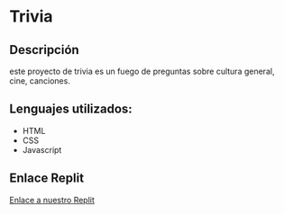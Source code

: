 # Trivia
## Descripción
este proyecto de trivia es un fuego de preguntas sobre cultura general, cine, canciones.
## Lenguajes utilizados:
* HTML
* CSS
* Javascript
## Enlace Replit
[Enlace a nuestro Replit](https://replit.com/@IvanaValverde/Ada-Lovelace-Tricinefilo#index.html)
